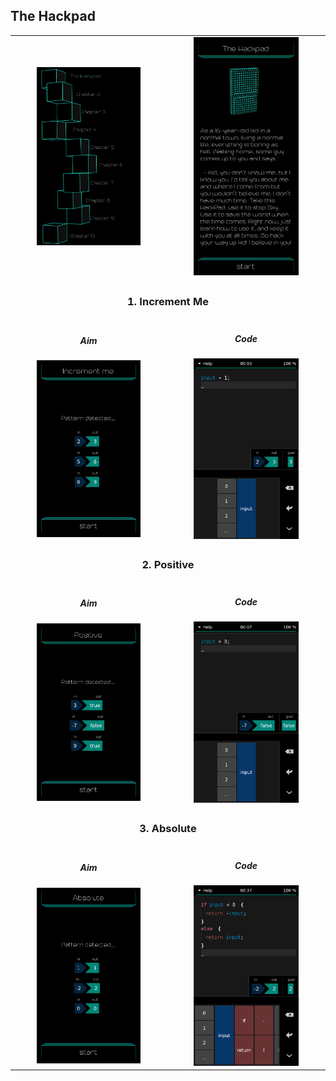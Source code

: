 ## The Hackpad

<table border=0 align="center">
    <tr>
        <td align="center" valign="middle">
            <img src="chapter_01.png" alt="Chapter 1" width="70%">
        </td>
        <td align="center" valign="middle">
            <img src="the_hackpad_intro.png" alt="The Hackpad Intro" width="70%">
        </td>
    </tr>
    <tr>
        <td align="center" valign="middle" colspan=2>
            <h3>1. Increment Me</h3>
        </td>
    </tr>
    <tr>
        <td align="center" valign="middle">
                <h5>Aim</h5>
                <img src="01_increment_me_aim.png" alt="01 increment me aim" width="70%">
        </td>
        <td align="center" valign="middle">
                <h5>Code</h5>
                <img src="01_increment_me_solution.png" alt="01 increment me solution" width="70%">
        </td>
    </tr>
    <tr>
        <td align="center" valign="middle" colspan=2>
            <h3>2. Positive</h3>
        </td>
    </tr>
    <tr>
        <td align="center" valign="middle">
                <h5>Aim</h5>
                <img src="02_positive_aim.png" alt="02 positive aim" width="70%">
        </td>
        <td align="center" valign="middle">
                <h5>Code</h5>
                <img src="02_positive_solution.png" alt="02 positive solution" width="70%">
        </td>
    </tr>
    <tr>
        <td align="center" valign="middle" colspan=2>
            <h3>3. Absolute</h3>
        </td>
    </tr>
    <tr>
        <td align="center" valign="middle">
                <h5>Aim</h5>
                <img src="03_absolute_aim.png" alt="03 absolute aim" width="70%">
        </td>
        <td align="center" valign="middle">
                <h5>Code</h5>
                <img src="03_absolute_solution.png" alt="03 absolute solution" width="70%">
        </td>
    </tr>
</table>

